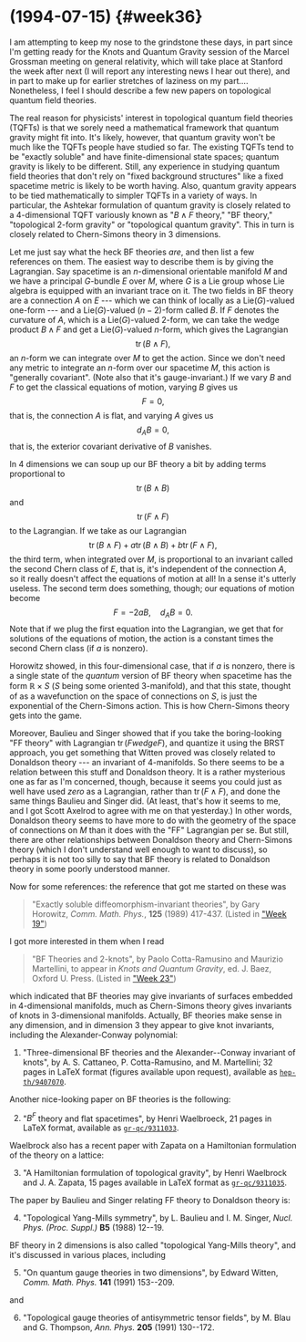 # (1994-07-15) {#week36}

I am attempting to keep my nose to the grindstone these days, in part
since I'm getting ready for the Knots and Quantum Gravity session of
the Marcel Grossman meeting on general relativity, which will take place
at Stanford the week after next (I will report any interesting news I
hear out there), and in part to make up for earlier stretches of
laziness on my part.... Nonetheless, I feel I should describe a few new
papers on topological quantum field theories.

The real reason for physicists' interest in topological quantum field
theories (TQFTs) is that we sorely need a mathematical framework that
quantum gravity might fit into. It's likely, however, that quantum
gravity won't be much like the TQFTs people have studied so far. The
existing TQFTs tend to be "exactly soluble" and have
finite-dimensional state spaces; quantum gravity is likely to be
different. Still, any experience in studying quantum field theories that
don't rely on "fixed background structures" like a fixed spacetime
metric is likely to be worth having. Also, quantum gravity appears to be
tied mathematically to simpler TQFTs in a variety of ways. In
particular, the Ashtekar formulation of quantum gravity is closely
related to a 4-dimensional TQFT variously known as "$B \wedge F$ theory,"
"BF theory," "topological 2-form gravity" or "topological quantum
gravity". This in turn is closely related to Chern-Simons theory in 3
dimensions.

Let me just say what the heck BF theories *are*, and then list a few
references on them. The easiest way to describe them is by giving the
Lagrangian. Say spacetime is an $n$-dimensional orientable manifold $M$ and
we have a principal $G$-bundle $E$ over $M$, where $G$ is a Lie group whose Lie
algebra is equipped with an invariant trace on it. The two fields in BF
theory are a connection $A$ on $E$ --- which we can think of locally as a
$\mathrm{Lie}(G)$-valued one-form --- and a $\mathrm{Lie}(G)$-valued $(n-2)$-form called $B$. If
$F$ denotes the curvature of $A$, which is a $\mathrm{Lie}(G)$-valued 2-form, we can
take the wedge product $B\wedge F$ and get a $\mathrm{Lie}(G)$-valued $n$-form, which
gives the Lagrangian
$$\operatorname{tr}(B \wedge F),$$
an $n$-form we can integrate over $M$ to get the action. Since we don't
need any metric to integrate an $n$-form over our spacetime $M$, this action
is "generally covariant". (Note also that it's gauge-invariant.) If
we vary $B$ and $F$ to get the classical equations of motion, varying $B$
gives us
$$F = 0,$$
that is, the connection $A$ is flat, and varying $A$ gives us
$$d_A B = 0,$$
that is, the exterior covariant derivative of $B$ vanishes.

In 4 dimensions we can soup up our BF theory a bit by adding terms
proportional to
$$\operatorname{tr}(B \wedge B)$$
and
$$\operatorname{tr}(F \wedge F)$$
to the Lagrangian. If we take as our Lagrangian
$$\operatorname{tr}(B \wedge F) + a \operatorname{tr}(B \wedge B) + b \operatorname{tr}(F \wedge F),$$
the third term, when integrated over $M$, is proportional to an invariant
called the second Chern class of $E$, that is, it's independent of the
connection $A$, so it really doesn't affect the equations of motion at
all! In a sense it's utterly useless. The second term does something,
though; our equations of motion become
$$F = -2aB, \quad d_A B = 0.$$
Note that if we plug the first equation into the Lagrangian, we get that
for solutions of the equations of motion, the action is a constant times
the second Chern class (if $a$ is nonzero).

Horowitz showed, in this four-dimensional case, that if $a$ is nonzero,
there is a single state of the *quantum* version of BF theory when
spacetime has the form $\mathbb{R} \times S$ ($S$ being some oriented 3-manifold), and
that this state, thought of as a wavefunction on the space of
connections on $S$, is just the exponential of the Chern-Simons action.
This is how Chern-Simons theory gets into the game.

Moreover, Baulieu and Singer showed that if you take the boring-looking
"FF theory" with Lagrangian $\operatorname{tr}(F wedge F)$, and quantize it using the
BRST approach, you get something that Witten proved was closely related
to Donaldson theory --- an invariant of 4-manifolds. So there seems to
be a relation between this stuff and Donaldson theory. It is a rather
mysterious one as far as I'm concerned, though, because it seems you
could just as well have used *zero* as a Lagrangian, rather than $\operatorname{tr}(F \wedge F)$, and done the same things Baulieu and Singer did. (At least,
that's how it seems to me, and I got Scott Axelrod to agree with me on
that yesterday.) In other words, Donaldson theory seems to have more to
do with the geometry of the space of connections on $M$ than it does with
the "FF" Lagrangian per se. But still, there are other relationships
between Donaldson theory and Chern-Simons theory (which I don't
understand well enough to want to discuss), so perhaps it is not too
silly to say that BF theory is related to Donaldson theory in some
poorly understood manner.

Now for some references: the reference that got me started on these was

> "Exactly soluble diffeomorphism-invariant theories", by Gary Horowitz, _Comm. Math. Phys._, **125** (1989) 417-437. (Listed in ["Week 19"](#week19))

I got more interested in them when I read

> "BF Theories and 2-knots", by Paolo Cotta-Ramusino and Maurizio Martellini, to appear in _Knots and Quantum Gravity_, ed. J. Baez, Oxford U. Press. (Listed in ["Week 23"](#week23))

which indicated that BF theories may give invariants of surfaces
embedded in 4-dimensional manifolds, much as Chern-Simons theory gives
invariants of knots in 3-dimensional manifolds. Actually, BF theories
make sense in any dimension, and in dimension 3 they appear to give knot
invariants, including the Alexander-Conway polynomial:

1) "Three-dimensional BF theories and the Alexander--Conway invariant
of knots", by A. S. Cattaneo, P. Cotta-Ramusino, and M. Martellini; 32
pages in LaTeX format (figures available upon request), available as
[`hep-th/9407070`](http://xxx.lanl.gov/ps/hep-th/9407070).

Another nice-looking paper on BF theories is the following:

2) "$B^F$ theory and flat spacetimes", by Henri Waelbroeck, 21 pages in
LaTeX format, available as [`gr-qc/9311033`](http://xxx.lanl.gov/ps/gr-qc/9311033).

Waelbrock also has a recent paper with Zapata on a Hamiltonian
formulation of the theory on a lattice:

3) "A Hamiltonian formulation of topological gravity", by Henri Waelbrock
and J. A. Zapata, 15 pages available in LaTeX format as [`gr-qc/9311035`](http://xxx.lanl.gov/ps/gr-qc/9311035).

The paper by Baulieu and Singer relating FF theory to Donaldson theory
is:

4) "Topological Yang-Mills symmetry", by L. Baulieu and I. M. Singer, _Nucl. Phys. (Proc. Suppl.)_ **B5** (1988) 12--19.

BF theory in 2 dimensions is also called "topological Yang-Mills
theory", and it's discussed in various places, including

5) "On quantum gauge theories in two dimensions", by Edward Witten, _Comm. Math. Phys._ **141** (1991) 153--209.

and

6) "Topological gauge theories of antisymmetric tensor fields", by M. Blau and G. Thompson, _Ann. Phys._ **205** (1991) 130--172.
